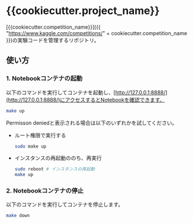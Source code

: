 # {{cookiecutter.project_name}}

[{{cookiecutter.competition_name}}]({{ "https://www.kaggle.com/competitions/" + cookiecutter.competition_name }})の実験コードを管理するリポジトリ。

## 使い方

### 1. Notebookコンテナの起動
以下のコマンドを実行してコンテナを起動し、[http://127.0.0.1:8888/](http://127.0.0.1:8888/)にアクセスするとNotebookを確認できます。
```bash
make up
```

Permisson deniedと表示される場合は以下のいずれかを試してください。
- ルート権限で実行する
    ```bash
    sudo make up
    ```
- インスタンスの再起動ののち、再実行
    ```bash
    sudo reboot # インスタンスの再起動
    make up
    ```

### 2. Notebookコンテナの停止
以下のコマンドを実行してコンテナを停止します。
```bash
make down
```
